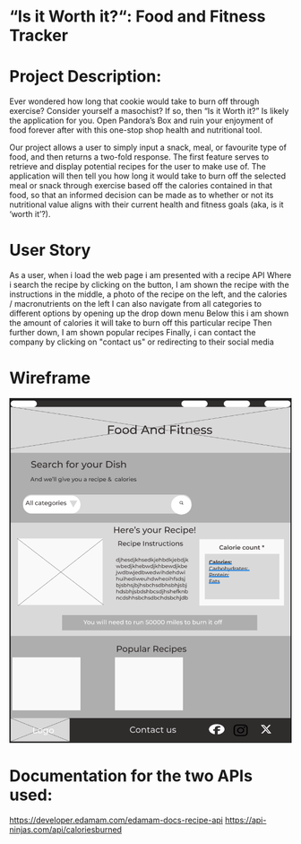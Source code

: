 # “Is it Worth it?“: Food and Fitness Tracker

# Project Description:

Ever wondered how long that cookie would take to burn off through exercise? Consider yourself a masochist? If so, then “Is it Worth it?” Is likely the application for you. Open Pandora’s Box and ruin your enjoyment of food forever after with this one-stop shop health and nutritional tool.

Our project allows a user to simply input a snack, meal, or favourite type of food, and then returns a two-fold response. The first feature serves to retrieve and display potential recipes for the user to make use of. The application will then tell you how long it would take to burn off the selected meal or snack through exercise based off the calories contained in that food, so that an informed decision can be made as to whether or not its nutritional value aligns with their current health and fitness goals (aka, is it ‘worth it’?).

# User Story
As a user, when i load the web page i am presented with a recipe API
Where i search the recipe  by clicking on the button,
I am shown the recipe with the instructions in the middle, a photo of the recipe on the left, and the calories / macronutrients on the left
I can also navigate from all categories to different options by opening up the drop down menu
Below this i am shown the amount of calories it will take to burn off this particular recipe
Then further down, I am shown popular recipes
Finally, i can contact the company by clicking on "contact us" or redirecting to their social media
  
  

# Wireframe

![img](./assets/images/Wireframe.png)

# Documentation for the two APIs used:

https://developer.edamam.com/edamam-docs-recipe-api
https://api-ninjas.com/api/caloriesburned




